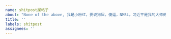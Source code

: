 ```yaml
---
name: shitpost屎帖子
about: "None of the above, 我是小粉红，要说狗屎。傻逼，NMSL。习近平是我的大师傅，习万岁，希特勒万岁！！！卐卐卐卐卐卐卐卐卐 https://github.com/cirosantilli/china-dictatorship/tree/bc6c3b893fe5e59c402c54bd47fe3d9fe76bc563#shitpost"
title: ''
labels: shitpost
assignees: ''
---
```

